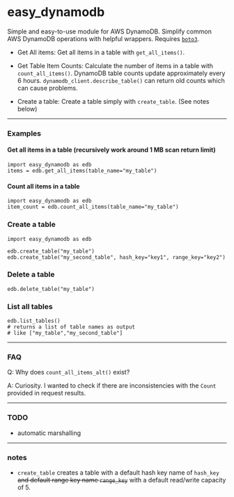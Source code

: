 # easy_dynamodb

Simple and easy-to-use module for AWS DynamoDB. Simplify common AWS DynamoDB operations with helpful wrappers. Requires [`boto3`](https://pypi.org/project/boto3/).

- Get All items: Get all items in a table with `get_all_items()`.

- Get Table Item Counts: Calculate the number of items in a table with `count_all_items()`. DynamoDB table counts update approximately every 6 hours. `dynamodb_client.describe_table()` can return old counts which can cause problems.

- Create a table: Create a table simply with `create_table`. (See notes below)

---

### Examples

#### Get all items in a table (recursively work around 1 MB scan return limit)

```
import easy_dynamodb as edb
items = edb.get_all_items(table_name="my_table")
```

#### Count all items in a table

```
import easy_dynamodb as edb
item_count = edb.count_all_items(table_name="my_table")
```

### Create a table

```
import easy_dynamodb as edb

edb.create_table("my_table")
edb.create_table("my_second_table", hash_key="key1", range_key="key2")
```
### Delete a table

```
edb.delete_table("my_table")
```

### List all tables

```
edb.list_tables()
# returns a list of table names as output
# like ["my_table","my_second_table"]
```


---

### FAQ

Q: Why does `count_all_items_alt()` exist?

A: Curiosity. I wanted to check if there are inconsistencies with the `Count` provided in request results.

---

### TODO

- automatic marshalling

---

### notes

- `create_table` creates a table with a default hash key name of `hash_key` ~~and default range key name `range_key`~~ with a default read/write capacity of 5. 
